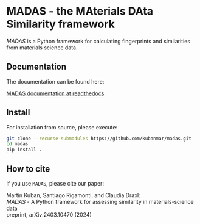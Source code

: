 # MADAS - the **MA**terials **DA**ta **S**imilarity framework

*MADAS* is a Python framework for calculating fingerprints and similarities from materials science data.

## Documentation

The documentation can be found here:

[MADAS documentation at readthedocs](https://madas.readthedocs.io)

## Install

For installation from source, please execute:

```bash
git clone --recurse-submodules https://github.com/kubanmar/madas.git
cd madas
pip install .
```

## How to cite

If you use `MADAS`, please cite our paper:

Martin Kuban, Santiago Rigamonti, and Claudia Draxl:  
*MADAS* - A Python framework for assessing similarity in materials-science data  
preprint, arXiv:2403.10470 (2024)  
